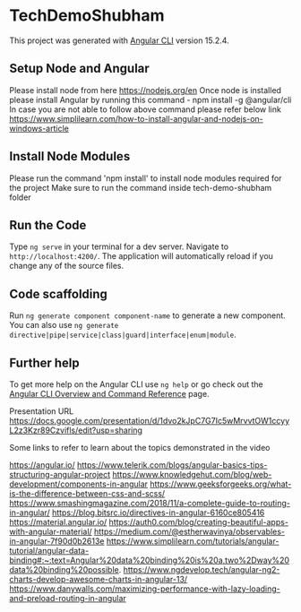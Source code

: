 # TechDemoShubham

This project was generated with [Angular CLI](https://github.com/angular/angular-cli) version 15.2.4.

## Setup Node and Angular 

Please install node from here https://nodejs.org/en
Once node is installed please install Angular by running this command - npm install -g @angular/cli
In case you are not able to follow above command please refer below link
https://www.simplilearn.com/how-to-install-angular-and-nodejs-on-windows-article

## Install Node Modules

Please run the command 'npm install' to install node modules required for the project
Make sure to run the command inside tech-demo-shubham folder

## Run the Code

Type `ng serve` in your terminal for a dev server. Navigate to `http://localhost:4200/`. The application will automatically reload if you change any of the source files.

## Code scaffolding

Run `ng generate component component-name` to generate a new component. You can also use `ng generate directive|pipe|service|class|guard|interface|enum|module`.

## Further help

To get more help on the Angular CLI use `ng help` or go check out the [Angular CLI Overview and Command Reference](https://angular.io/cli) page.


Presentation URL
https://docs.google.com/presentation/d/1dvo2kJpC7G7Ic5wMrvvtOW1ccyyL2z3Kzr89Czvifls/edit?usp=sharing

Some links to refer to learn about the topics demonstrated in the video

https://angular.io/
https://www.telerik.com/blogs/angular-basics-tips-structuring-angular-project
https://www.knowledgehut.com/blog/web-development/components-in-angular
https://www.geeksforgeeks.org/what-is-the-difference-between-css-and-scss/
https://www.smashingmagazine.com/2018/11/a-complete-guide-to-routing-in-angular/
https://blog.bitsrc.io/directives-in-angular-6160ce805416
https://material.angular.io/
https://auth0.com/blog/creating-beautiful-apps-with-angular-material/
https://medium.com/@estherwavinya/observables-in-angular-7f90d0b2613e
https://www.simplilearn.com/tutorials/angular-tutorial/angular-data-binding#:~:text=Angular%20data%20binding%20is%20a,two%2Dway%20data%20binding%20possible.
https://www.ngdevelop.tech/angular-ng2-charts-develop-awesome-charts-in-angular-13/
https://www.danywalls.com/maximizing-performance-with-lazy-loading-and-preload-routing-in-angular
